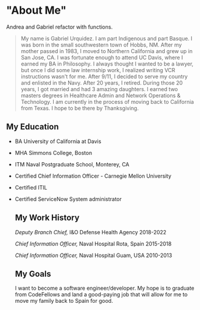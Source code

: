 # "About Me"

Andrea and Gabriel refactor with functions.

> My name is Gabriel Urquidez.  I am part Indigenous and part Basque. I was born in the small southwestern town of Hobbs, NM. After my mother passed in 1983, I moved to Northern California and grew up in San Jose, CA. I was fortunate enough to attend UC Davis, where I earned my BA in Philosophy.  I always thought I wanted to be a lawyer, but once I did some law internship work, I realized writing VCR instructions wasn't for me.  After 9/11, I decided to serve my country and enlisted in the Navy.  After 20 years, I retired. During those 20 years, I got married and had 3 amazing daughters.  I earned two masters degrees in Healthcare Admin and Network Operations & Technology. I am currently in the process of moving back to California from Texas.  I hope to be there by Thanksgiving.

## My Education

- BA  University of California at Davis
  
- MHA Simmons College, Boston
  
- ITM Naval Postgraduate School, Monterey, CA

- Certified Chief Information Officer - Carnegie Mellon University

- Certified ITIL

- Certified ServiceNow System administrator

  ## My Work History

  *Deputy Branch Chief,* I&O Defense Health Agency 2018-2022

  *Chief Information Officer,* Naval Hospital Rota, Spain 2015-2018

  *Chief Information Officer,* Naval Hospital Guam, USA 2010-2013

  ## My Goals

  I want to become a software engineer/developer.  My hope is to graduate from CodeFellows and land a good-paying job that will allow for me to move my family back to Spain for good.  

 
